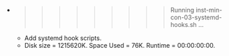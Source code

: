 * >>>>>>>>> Running inst-min-con-03-systemd-hooks.sh ...
  * Add systemd hook scripts.
  * Disk size = 1215620K. Space Used = 76K. Runtime = 00:00:00:00.
